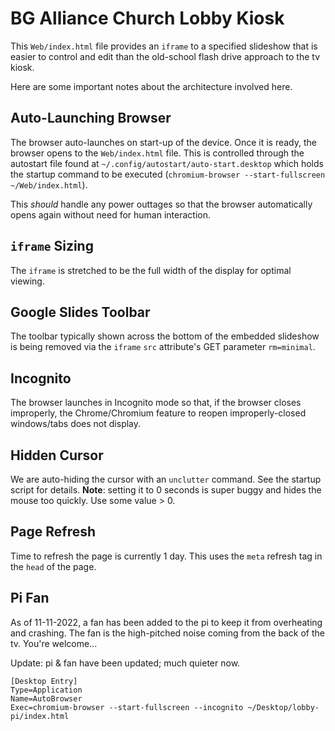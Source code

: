 # BG Alliance Church Lobby Kiosk

This `Web/index.html` file provides an `iframe` to a specified slideshow that is easier to control and edit than the old-school flash drive approach to the tv kiosk.

Here are some important notes about the architecture involved here.

## Auto-Launching Browser

The browser auto-launches on start-up of the device. Once it is ready, the browser opens to the `Web/index.html` file. This is controlled through the
autostart file found at `~/.config/autostart/auto-start.desktop` which holds the startup command to be executed (`chromium-browser --start-fullscreen ~/Web/index.html`).

This *should* handle any power outtages so that the browser automatically opens again without need for human interaction.

## `iframe` Sizing

The `iframe` is stretched to be the full width of the display for optimal viewing.

## Google Slides Toolbar

The toolbar typically shown across the bottom of the embedded slideshow is being removed via the `iframe` `src` attribute's GET parameter `rm=minimal`. 

## Incognito

The browser launches in Incognito mode so that, if the browser closes improperly, the Chrome/Chromium feature to reopen improperly-closed windows/tabs does not display.

## Hidden Cursor
We are auto-hiding the cursor with an `unclutter` command. See the startup script for details. **Note**: setting it to 0 seconds is super buggy and hides the mouse too quickly. Use some value > 0.

## Page Refresh
Time to refresh the page is currently 1 day. This uses the `meta` refresh tag in the `head` of the page.

## Pi Fan
As of 11-11-2022, a fan has been added to the pi to keep it from overheating and crashing. The fan is the high-pitched noise coming from the back of the tv. You're welcome...

Update: pi & fan have been updated; much quieter now.


```
[Desktop Entry]
Type=Application
Name=AutoBrowser
Exec=chromium-browser --start-fullscreen --incognito ~/Desktop/lobby-pi/index.html
```
